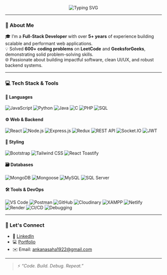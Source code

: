 <!-- Profile Header Banner -->
<p align="center">
  <img src="https://readme-typing-svg.herokuapp.com?font=Fira+Code&duration=3000&pause=1000&center=true&vCenter=true&width=450&lines=Hi+there!+I'm+Ankana+Saha+👋;Full+Stack+Developer;Open+Source+Enthusiast;LeetCode+%2F+GFG+Problem+Solver" alt="Typing SVG" />
</p>

<!-- Profile Picture (optional) -->
<!--<p align="center">
  <img src="https://avatars.githubusercontent.com/u/YOUR_GITHUB_ID" width="150" alt="Ankana's Avatar" style="border-radius: 50%;" />
</p>
-->
---

### 💫 About Me

🎓 I’m a **Full-Stack Developer** with over **5+ years** of experience building scalable and performant web applications.  
💡 Solved **600+ coding problems** on **LeetCode** and **GeeksforGeeks**, demonstrating solid problem-solving skills.  
🌐 Passionate about building impactful software, clean UI/UX, and robust backend systems.

---

### 💻 Tech Stack & Tools

#### 🧠 Languages
![JavaScript](https://img.shields.io/badge/-JavaScript-black?style=flat-square&logo=javascript)
![Python](https://img.shields.io/badge/-Python-black?style=flat-square&logo=python)
![Java](https://img.shields.io/badge/-Java-black?style=flat-square&logo=java)
![C](https://img.shields.io/badge/-C-black?style=flat-square&logo=c)
![PHP](https://img.shields.io/badge/-PHP-black?style=flat-square&logo=php)
![SQL](https://img.shields.io/badge/-SQL-black?style=flat-square&logo=mysql)

#### ⚙️ Web & Backend
![React](https://img.shields.io/badge/-React.js-61DAFB?style=flat-square&logo=react)
![Node.js](https://img.shields.io/badge/-Node.js-black?style=flat-square&logo=node.js)
![Express.js](https://img.shields.io/badge/-Express.js-gray?style=flat-square&logo=express)
![Redux](https://img.shields.io/badge/-Redux-764ABC?style=flat-square&logo=redux)
![REST API](https://img.shields.io/badge/-REST%20API-FF6F61?style=flat-square)
![Socket.IO](https://img.shields.io/badge/-Socket.IO-black?style=flat-square&logo=socket.io)
![JWT](https://img.shields.io/badge/-JWT-000000?style=flat-square&logo=json-web-tokens)

#### 🎨 Styling
![Bootstrap](https://img.shields.io/badge/-Bootstrap-563D7C?style=flat-square&logo=bootstrap)
![Tailwind CSS](https://img.shields.io/badge/-TailwindCSS-38B2AC?style=flat-square&logo=tailwind-css)
![React Toastify](https://img.shields.io/badge/-Toastify-EA580C?style=flat-square)

#### 🗃 Databases
![MongoDB](https://img.shields.io/badge/-MongoDB-47A248?style=flat-square&logo=mongodb)
![Mongoose](https://img.shields.io/badge/-Mongoose-880000?style=flat-square)
![MySQL](https://img.shields.io/badge/-MySQL-black?style=flat-square&logo=mysql)
![SQL Server](https://img.shields.io/badge/-SQL%20Server-CC2927?style=flat-square&logo=microsoft-sql-server)

#### 🛠 Tools & DevOps
![VS Code](https://img.shields.io/badge/-VS%20Code-007ACC?style=flat-square&logo=visual-studio-code)
![Postman](https://img.shields.io/badge/-Postman-FCA121?style=flat-square&logo=postman)
![GitHub](https://img.shields.io/badge/-GitHub-black?style=flat-square&logo=github)
![Cloudinary](https://img.shields.io/badge/-Cloudinary-3448C5?style=flat-square&logo=cloudinary)
![XAMPP](https://img.shields.io/badge/-XAMPP-FB7A24?style=flat-square&logo=xampp)
![Netlify](https://img.shields.io/badge/-Netlify-00C7B7?style=flat-square&logo=netlify)
![Render](https://img.shields.io/badge/-Render-46E3B7?style=flat-square&logo=render)
![CI/CD](https://img.shields.io/badge/-CI%2FCD-007ACC?style=flat-square)
![Debugging](https://img.shields.io/badge/-Debugging-black?style=flat-square)

---
<!--
### 📊 GitHub Stats

 <p align="center">
  <img src="https://github-readme-stats.vercel.app/api?username=YOUR_GITHUB_USERNAME&show_icons=true&theme=radical" width="48%" />
  <img src="https://github-readme-stats.vercel.app/api/top-langs/?username=YOUR_GITHUB_USERNAME&layout=compact&theme=radical" width="48%" />
</p> 

---

### 🏆 GitHub Trophies

<p align="center">
  <img src="https://github-profile-trophy.vercel.app/?username=YOUR_GITHUB_USERNAME&theme=darkhub&column=4" />
</p>

---
-->
### 🔗 Let's Connect

- 💼 [LinkedIn](https://www.linkedin.com/in/ankana-saha-604742271/)
- 💻 [Portfolio](https://ankana-saha.netlify.app)
- ✉️ Email: ankanasaha1922@gmail.com

---

> ⚡ *“Code. Build. Debug. Repeat.”*
